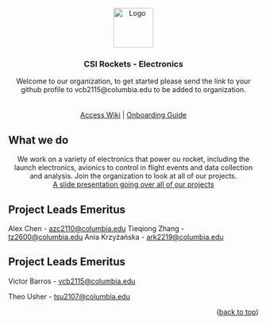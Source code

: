 <div id="top"></div>


<!-- PROJECT LOGO -->
<br />
<div align="center">
  <a href="https://github.com/CSI-Rockets-Eletronics/GroundStationServer">
    <img src="https://avatars.githubusercontent.com/u/91352917?s=400&u=3c77960d62926a34507d7c9d3185588a27539205&v=4" alt="Logo" width="80" height="80">
  </a>

<h3 align="center">CSI Rockets - Electronics</h3>

  <p align="center">
    Welcome to our organization, to get started please send the link to your github profile to vcb2115@columbia.edu to be added to organization.
    <br />
    <br />
    <br />
    <a href="https://csiwiki.me.columbia.edu/">Access Wiki</a>
      | 
    <a href="https://csiwiki.me.columbia.edu/en/Missions/Rockets/Electronics/Onboarding">Onboarding Guide</a>
  </p>
</div>

## What we do

  <p align="center">
    We work on a variety of electronics that power ou rocket, including the launch electronics, avionics to control in flight events and data collection and analysis. Join the organization to look at all of our projects.
    <br />
  <a href="https://docs.google.com/presentation/d/1wcgF8whBDxnMSeLCIp9_cFFjBqyf3P2sEwx-XD8SNAw/edit?usp=sharing"> A slide presentation going over all of our projects</a>
  </p>

<!-- CONTACT -->

## Project Leads Emeritus

Alex Chen - azc2110@columbia.edu
Tieqiong Zhang - tz2600@columbia.edu
Ania Krzyżańska - ark2219@columbia.edu

## Project Leads Emeritus

Victor Barros - vcb2115@columbia.edu

Theo Usher - tsu2107@columbia.edu

<p align="right">(<a href="#top">back to top</a>)</p>

